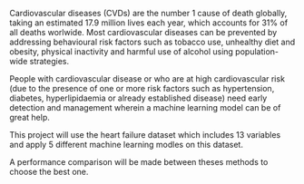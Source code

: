 Cardiovascular diseases (CVDs) are the number 1 cause of death globally, taking an estimated 17.9 million lives each year, which accounts for 31% of all deaths worlwide. Most cardiovascular diseases can be prevented by addressing behavioural risk factors such as tobacco use, unhealthy
diet and obesity, physical inactivity and harmful use of alcohol using population-wide strategies.

People with cardiovascular disease or who are at high cardiovascular risk (due to the presence of one or more risk factors such as hypertension, diabetes, hyperlipidaemia or already
established disease) need early detection and management wherein a machine learning model can be of great help.

This project will use the heart failure dataset which includes 13 variables and apply 5 different machine learning modles on this dataset.

A performance comparison will be made between theses methods to choose the best one.

